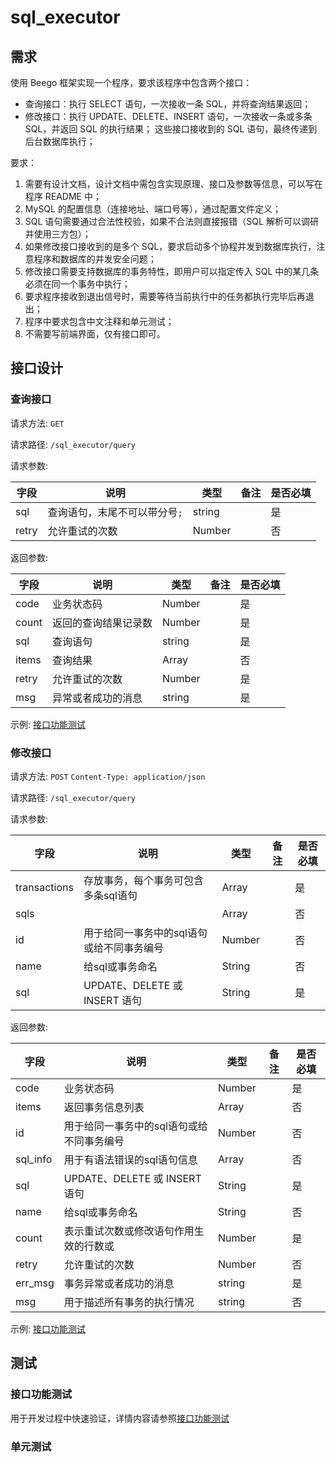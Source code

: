 # sql_executor

## 需求

使用 Beego 框架实现一个程序，要求该程序中包含两个接口：
- 查询接口：执行 SELECT 语句，一次接收一条 SQL，并将查询结果返回；
- 修改接口：执行 UPDATE、DELETE、INSERT 语句，一次接收一条或多条 SQL，并返回 SQL 的执行结果；
  这些接口接收到的 SQL 语句，最终传递到后台数据库执行；

要求：
1. 需要有设计文档，设计文档中需包含实现原理、接口及参数等信息，可以写在程序 README 中；
2. MySQL 的配置信息（连接地址、端口号等），通过配置文件定义；
3. SQL 语句需要通过合法性校验，如果不合法则直接报错（SQL 解析可以调研并使用三方包）；
4. 如果修改接口接收到的是多个 SQL，要求启动多个协程并发到数据库执行，注意程序和数据库的并发安全问题；
5. 修改接口需要支持数据库的事务特性，即用户可以指定传入 SQL 中的某几条必须在同一个事务中执行；
6. 要求程序接收到退出信号时，需要等待当前执行中的任务都执行完毕后再退出；
7. 程序中要求包含中文注释和单元测试；
8. 不需要写前端界面，仅有接口即可。

## 接口设计

### 查询接口

请求方法: `GET`

请求路径: `/sql_executor/query`

请求参数:

| 字段    | 说明               | 类型     | 备注 | 是否必填 |
|-------|------------------|--------|----|------|
| sql   | 查询语句，末尾不可以带分号`;` | string |    | 是    |
| retry |  允许重试的次数                | Number |   | 否     |

返回参数:

| 字段  | 说明          | 类型     | 备注    | 是否必填 |
|-----|-------------|--------|-------|------|
| code | 业务状态码       | Number |       | 是    |
| count | 返回的查询结果记录数  | Number |       | 是    |
| sql | 查询语句        | string |       | 是    |
| items | 查询结果        | Array  |       | 否    |
| retry | 允许重试的次数     | Number |  | 是    |
| msg | 异常或者成功的消息   | string |       | 是    |

示例: [接口功能测试](./tests/function_test.md#查询接口测试用例)

### 修改接口

请求方法: `POST` `Content-Type: application/json`

请求路径: `/sql_executor/query`

请求参数: 

| 字段           | 说明                        | 类型     | 备注    | 是否必填 |
|--------------|---------------------------|--------|---|------|
| transactions | 存放事务，每个事务可包含多条sql语句       | Array  |   | 是    |
| sqls         |                           | Array  |   | 否    |
| id           | 用于给同一事务中的sql语句或给不同事务编号    | Number |   | 否    |
| name         | 给sql或事务命名                 | String |   | 否    |
| sql          | UPDATE、DELETE 或 INSERT 语句 | String |   | 是    |


返回参数:

| 字段           | 说明                        | 类型     | 备注    | 是否必填 |
|--------------|---------------------------|--------|---|------|
| code  | 业务状态码        | Number |       | 是    |
| items | 返回事务信息列表                  | Array  |   | 否    |
| id           | 用于给同一事务中的sql语句或给不同事务编号    | Number |   | 否    |
| sql_info     | 用于有语法错误的sql语句信息           | Array  |   |  否    |
| sql          | UPDATE、DELETE 或 INSERT 语句 | String |   | 是    |
| name         | 给sql或事务命名                 | String |   | 否    |
| count        | 表示重试次数或修改语句作用生效的行数或       | Number |   | 是    |
| retry | 允许重试的次数     | Number |  | 否    |
| err_msg | 事务异常或者成功的消息   | string |       | 是    |
| msg     | 用于描述所有事务的执行情况 | string |       | 否    | 

示例: [接口功能测试](./tests/function_test.md#修改接口测试用例)

## 测试

### 接口功能测试

用于开发过程中快速验证，详情内容请参照[接口功能测试](./tests/function_test.md)

### 单元测试

